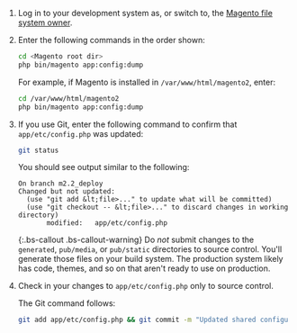 1.  Log in to your development system as, or switch to, the [Magento file system owner](https://glossary.magento.com/magento-file-system-owner).

1.  Enter the following commands in the order shown:

    ```bash
    cd <Magento root dir>
    php bin/magento app:config:dump
    ```

    For example, if Magento is installed in `/var/www/html/magento2`, enter:

    ```bash
    cd /var/www/html/magento2
    php bin/magento app:config:dump
    ```

1.  If you use Git, enter the following command to confirm that `app/etc/config.php` was updated:

    ```bash
    git status
    ```

    You should see output similar to the following:

    ```terminal
    On branch m2.2_deploy
    Changed but not updated:
      (use "git add &lt;file>..." to update what will be committed)
      (use "git checkout -- &lt;file>..." to discard changes in working directory)
           modified:   app/etc/config.php
    ```

    {:.bs-callout .bs-callout-warning}
    Do _not_ submit changes to the `generated`, `pub/media`, or `pub/static` directories to source control. You'll generate those files on your build system. The production system likely has code, themes, and so on that aren't ready to use on production.

1.  Check in your changes to `app/etc/config.php` only to source control.

    The Git command follows:

    ```bash
    git add app/etc/config.php && git commit -m "Updated shared configuration" && git push mconfig m2.2_deploy
    ```
